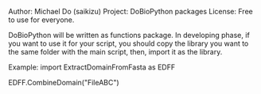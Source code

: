 Author: Michael Do (saikizu)
Project: DoBioPython packages
License: Free to use for everyone.

DoBioPython will be written as functions package.
In developing phase, if you want to use it for your script, you should copy the library you want to the same folder with the main script, then, import it as the library.

Example:
import ExtractDomainFromFasta as EDFF

EDFF.CombineDomain("FileABC")
